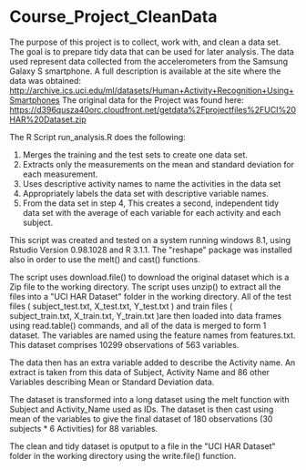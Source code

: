 Course_Project_CleanData
========================
The purpose of this project is to collect, work with, and clean a data set. The goal is to prepare tidy data that can be used for later analysis. 
The data used represent data collected from the accelerometers from the Samsung Galaxy S smartphone. A full description is available at the site where the data was obtained: 
http://archive.ics.uci.edu/ml/datasets/Human+Activity+Recognition+Using+Smartphones 
The original data for the Project was found here: 
https://d396qusza40orc.cloudfront.net/getdata%2Fprojectfiles%2FUCI%20HAR%20Dataset.zip 

The R Script run_analysis.R does the following:

1. Merges the training and the test sets to create one data set.
2. Extracts only the measurements on the mean and standard deviation for each measurement. 
3. Uses descriptive activity names to name the activities in the data set
4. Appropriately labels the data set with descriptive variable names. 
5. From the data set in step 4, This creates a second, independent tidy data set with the average of each variable for each activity and each subject. 

This script was created and tested on a system running windows 8.1, using Rstudio Version 0.98.1028 and R 3.1.1. The "reshape" package was installed also in order to use the melt() and cast() functions.

The script uses download.file() to download the original dataset which is a Zip file to the working directory. The script uses unzip() to extract all the files into a "UCI HAR Dataset" folder in the working directory.  All of the test files ( subject_test.txt, X_test.txt, Y_test.txt )  and train files ( subject_train.txt, X_train.txt, Y_train.txt )are then loaded into data frames using read.table() commands, and all of the data is merged to form 1 dataset. The variables are named using the feature names from features.txt. This dataset comprises 10299 observations of 563 variables. 

The data then has an extra variable added to describe the Activity name. An extract is taken from this data of Subject, Activity Name and 86 other Variables describing Mean or Standard Deviation data.

The dataset is transformed into a long dataset using the melt function with Subject and Activity_Name used as IDs.
The dataset is then cast using mean of the variables to give the final dataset of 180 observations (30 subjects * 6 Activities) for 88 variables.

The clean and tidy dataset is oputput to a file in the "UCI HAR Dataset" folder in the working directory using the write.file() function.
